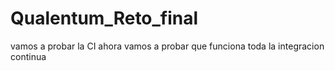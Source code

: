 # Qualentum_Reto_final

vamos a probar la CI ahora vamos a probar que funciona toda la integracion continua